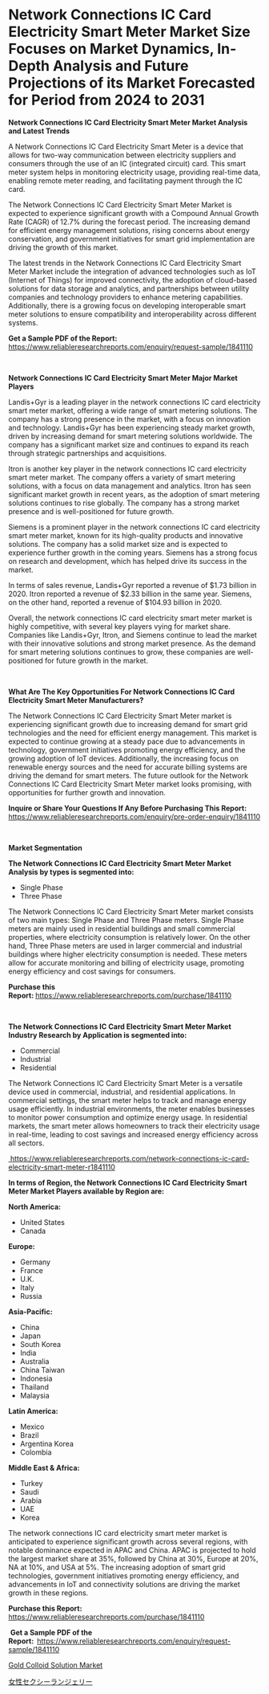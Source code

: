 <p><h1>Network Connections IC Card Electricity Smart Meter Market Size Focuses on Market Dynamics, In-Depth Analysis and Future Projections of its Market Forecasted for Period from 2024 to 2031</h1></p><p><strong>Network Connections IC Card Electricity Smart Meter Market Analysis and Latest Trends</strong></p>
<p><p>A Network Connections IC Card Electricity Smart Meter is a device that allows for two-way communication between electricity suppliers and consumers through the use of an IC (integrated circuit) card. This smart meter system helps in monitoring electricity usage, providing real-time data, enabling remote meter reading, and facilitating payment through the IC card.</p><p>The Network Connections IC Card Electricity Smart Meter Market is expected to experience significant growth with a Compound Annual Growth Rate (CAGR) of 12.7% during the forecast period. The increasing demand for efficient energy management solutions, rising concerns about energy conservation, and government initiatives for smart grid implementation are driving the growth of this market.</p><p>The latest trends in the Network Connections IC Card Electricity Smart Meter Market include the integration of advanced technologies such as IoT (Internet of Things) for improved connectivity, the adoption of cloud-based solutions for data storage and analytics, and partnerships between utility companies and technology providers to enhance metering capabilities. Additionally, there is a growing focus on developing interoperable smart meter solutions to ensure compatibility and interoperability across different systems.</p></p>
<p><strong>Get a Sample PDF of the Report:&nbsp;</strong> <a href="https://www.reliableresearchreports.com/enquiry/request-sample/1841110">https://www.reliableresearchreports.com/enquiry/request-sample/1841110</a></p>
<p>&nbsp;</p>
<p><strong>Network Connections IC Card Electricity Smart Meter Major Market Players</strong></p>
<p><p>Landis+Gyr is a leading player in the network connections IC card electricity smart meter market, offering a wide range of smart metering solutions. The company has a strong presence in the market, with a focus on innovation and technology. Landis+Gyr has been experiencing steady market growth, driven by increasing demand for smart metering solutions worldwide. The company has a significant market size and continues to expand its reach through strategic partnerships and acquisitions.</p><p>Itron is another key player in the network connections IC card electricity smart meter market. The company offers a variety of smart metering solutions, with a focus on data management and analytics. Itron has seen significant market growth in recent years, as the adoption of smart metering solutions continues to rise globally. The company has a strong market presence and is well-positioned for future growth.</p><p>Siemens is a prominent player in the network connections IC card electricity smart meter market, known for its high-quality products and innovative solutions. The company has a solid market size and is expected to experience further growth in the coming years. Siemens has a strong focus on research and development, which has helped drive its success in the market.</p><p>In terms of sales revenue, Landis+Gyr reported a revenue of $1.73 billion in 2020. Itron reported a revenue of $2.33 billion in the same year. Siemens, on the other hand, reported a revenue of $104.93 billion in 2020.</p><p>Overall, the network connections IC card electricity smart meter market is highly competitive, with several key players vying for market share. Companies like Landis+Gyr, Itron, and Siemens continue to lead the market with their innovative solutions and strong market presence. As the demand for smart metering solutions continues to grow, these companies are well-positioned for future growth in the market.</p></p>
<p>&nbsp;</p>
<p><strong>What Are The Key Opportunities For Network Connections IC Card Electricity Smart Meter Manufacturers?</strong></p>
<p><p>The Network Connections IC Card Electricity Smart Meter market is experiencing significant growth due to increasing demand for smart grid technologies and the need for efficient energy management. This market is expected to continue growing at a steady pace due to advancements in technology, government initiatives promoting energy efficiency, and the growing adoption of IoT devices. Additionally, the increasing focus on renewable energy sources and the need for accurate billing systems are driving the demand for smart meters. The future outlook for the Network Connections IC Card Electricity Smart Meter market looks promising, with opportunities for further growth and innovation.</p></p>
<p><strong>Inquire or Share Your Questions If Any Before Purchasing This Report:</strong> <a href="https://www.reliableresearchreports.com/enquiry/pre-order-enquiry/1841110">https://www.reliableresearchreports.com/enquiry/pre-order-enquiry/1841110</a></p>
<p>&nbsp;</p>
<p><strong>Market Segmentation</strong></p>
<p><strong>The Network Connections IC Card Electricity Smart Meter Market Analysis by types is segmented into:</strong></p>
<p><ul><li>Single Phase</li><li>Three Phase</li></ul></p>
<p><p>The Network Connections IC Card Electricity Smart Meter market consists of two main types: Single Phase and Three Phase meters. Single Phase meters are mainly used in residential buildings and small commercial properties, where electricity consumption is relatively lower. On the other hand, Three Phase meters are used in larger commercial and industrial buildings where higher electricity consumption is needed. These meters allow for accurate monitoring and billing of electricity usage, promoting energy efficiency and cost savings for consumers.</p></p>
<p><strong>Purchase this Report:&nbsp;</strong><a href="https://www.reliableresearchreports.com/purchase/1841110">https://www.reliableresearchreports.com/purchase/1841110</a></p>
<p>&nbsp;</p>
<p><strong>The Network Connections IC Card Electricity Smart Meter Market Industry Research by Application is segmented into:</strong></p>
<p><ul><li>Commercial</li><li>Industrial</li><li>Residential</li></ul></p>
<p><p>The Network Connections IC Card Electricity Smart Meter is a versatile device used in commercial, industrial, and residential applications. In commercial settings, the smart meter helps to track and manage energy usage efficiently. In industrial environments, the meter enables businesses to monitor power consumption and optimize energy usage. In residential markets, the smart meter allows homeowners to track their electricity usage in real-time, leading to cost savings and increased energy efficiency across all sectors.</p></p>
<p><a href="https://www.reliableresearchreports.com/network-connections-ic-card-electricity-smart-meter-r1841110">&nbsp;https://www.reliableresearchreports.com/network-connections-ic-card-electricity-smart-meter-r1841110</a></p>
<p><strong>In terms of Region, the Network Connections IC Card Electricity Smart Meter Market Players available by Region are:</strong></p>
<p>
    <p> <strong> North America: </strong>
        <ul>
            <li>United States</li>
            <li>Canada</li>
        </ul>
        </p> 
    <p> <strong> Europe: </strong>
        <ul>
            <li>Germany</li>
            <li>France</li>
            <li>U.K.</li>
            <li>Italy</li>
            <li>Russia</li>
        </ul>
        </p> 
    <p> <strong> Asia-Pacific: </strong>
        <ul>
            <li>China</li>
            <li>Japan</li>
            <li>South Korea</li>
            <li>India</li>
            <li>Australia</li>
            <li>China Taiwan</li>
            <li>Indonesia</li>
            <li>Thailand</li>
            <li>Malaysia</li>
        </ul>
        </p> 
    <p> <strong> Latin America: </strong>
        <ul>
            <li>Mexico</li>
            <li>Brazil</li>
            <li>Argentina Korea</li>
            <li>Colombia</li>
        </ul>
        </p> 
    <p> <strong> Middle East & Africa: </strong>
        <ul>
            <li>Turkey</li>
            <li>Saudi</li>
            <li>Arabia</li>
            <li>UAE</li>
            <li>Korea</li>
        </ul>
    </p>
    </p>
<p><p>The network connections IC card electricity smart meter market is anticipated to experience significant growth across several regions, with notable dominance expected in APAC and China. APAC is projected to hold the largest market share at 35%, followed by China at 30%, Europe at 20%, NA at 10%, and USA at 5%. The increasing adoption of smart grid technologies, government initiatives promoting energy efficiency, and advancements in IoT and connectivity solutions are driving the market growth in these regions.</p></p>
<p><strong>Purchase this Report: </strong><a href="https://www.reliableresearchreports.com/purchase/1841110">https://www.reliableresearchreports.com/purchase/1841110</a></p>
<p>&nbsp;<strong>Get a Sample PDF of the Report:&nbsp;&nbsp;</strong><a href="https://www.reliableresearchreports.com/enquiry/request-sample/1841110">https://www.reliableresearchreports.com/enquiry/request-sample/1841110</a></p>
<p><strong></strong></p>
<p><p><a href="https://issuu.com/reportprime-2/docs/gold-colloid-solution-market-size-2030.pptx">Gold Colloid Solution Market</a></p><p><a href="https://github.com/oqoeusbvpadwjs08/Market-Research-Report-List-1/blob/main/343332442623.md">女性セクシーランジェリー</a></p></p>